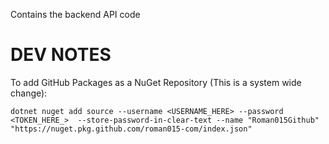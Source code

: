 Contains the backend API code

# DEV NOTES

To add GitHub Packages as a NuGet Repository (This is a system wide change):

    dotnet nuget add source --username <USERNAME_HERE> --password <TOKEN_HERE_>  --store-password-in-clear-text --name "Roman015Github" "https://nuget.pkg.github.com/roman015-com/index.json"